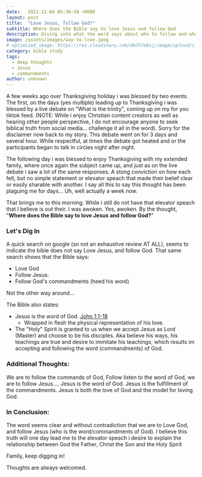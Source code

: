 ```yaml
---
date:   2021-12-04 05:36:58 +0000
layout: post
title:  "Love Jesus, follow God?"
subtitle: Where does the Bible say to love Jesus and follow God 
description: Diving into what the word says about who to follow and who to love, and what does that tell me about God the father and Jesus the son.
image: /assets/images/way-to-love.jpeg
# optimized_image: https://res.cloudinary.com/dm7h7e8xj/image/upload/c_scale,w_380/v1559821647/theme2_ylcxxz.jpg
category: bible study
tags:
  - deep thoughts
  - Jesus
  - commandments
author: unknown
---
```


A few weeks ago over Thanksgiving holiday i was blessed by two events. The first, on the days (yes multiple) leading up to Thanksgiving i was blessed by a live debate on "What is the trinity", coming up on my for you tiktok feed. (NOTE: While i enjoy Christian content creators as well as hearing other people perspective, I do not encourage anyone to seek biblical truth from social media... challenge it all in the word). Sorry for the disclaimer now back to my story. This debate went on for 3 days and several hour. While respectful, at times the debate got heated and or the participants began to talk in circles night after night.

The following day i was blessed to enjoy Thanksgiving with my extended family, where once again the subject came up, and just as on the live debate i saw a lot of the same responses. A stong conviction on how each felt, but no simple statement or elevator speach that made their belief clear or easily sharable with another. I say all this to say this thought has been plaguing me for days... Uh, well actually a week now. 

That brings me to this morning. While i still do not have that elevator speach that I believe is out their. I was awoken. Yes, awoken. By the thought, "**Where does the Bible say to love Jesus and follow God?**"

### Let's Dig In

A quick search on google (so not an exhaustive review AT ALL), seems to indicate the bible does not say Love Jesus, and follow God. That same search shows that the Bible says: 

- Love God 
- Follow Jesus.
- Follow God's commandments (heed his word)

Not the other way around...

The Bible also states: 

- Jesus is the word of God. [John 1:1-18](https://www.biblestudytools.com/john/1.html)
    - Wrapped in flesh the physical representation of his love.
- The "Holy" Spirit is granted to us when we accept Jesus as Lord (Master) and choose to be his disciples. Aka believe his ways, his teachings are true and desire to immitate his teachings, which results im accepting and following the word (commandments) of God.

### Additional Thoughts:

We are to follow the commands of God, Follow listen to the word of God, we are to follow Jesus…. Jesus is the word of God. Jesus is the fulfillment of the commandments. Jesus is both the love of God and the model for loving God. 

### In Conclusion:
The word seems clear and without contradiction that we are to Love God, and follow Jesus (who is the word/commandments of God). I believe this truth will one day lead me to the elevator speach i desire to explain the relationship between God the Father, Christ the Son and the Holy Spirit  

Family, keep digging in!

Thoughts are always welcomed.
